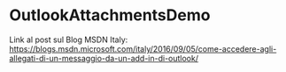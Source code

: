 # OutlookAttachmentsDemo
Link al post sul Blog MSDN Italy: 
https://blogs.msdn.microsoft.com/italy/2016/09/05/come-accedere-agli-allegati-di-un-messaggio-da-un-add-in-di-outlook/
